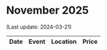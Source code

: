 # November 2025

(Last update: 2024-03-21)

| Date | Event | Location | Price |
| ---- | ----- | -------- | ----- |